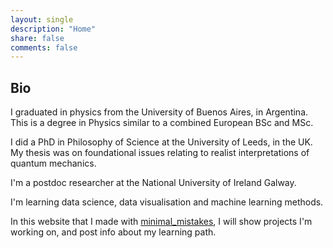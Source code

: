 ```yaml
---
layout: single
description: "Home"
share: false
comments: false
---
```

## Bio

I graduated in physics from the University of Buenos Aires, in Argentina. This is a degree in Physics similar to a combined European BSc and MSc.

I did a PhD in Philosophy of Science at the University of Leeds, in the UK. My thesis was on foundational issues relating to realist interpretations of quantum mechanics.

I'm a postdoc researcher at the National University of Ireland Galway. 

I'm learning data science, data visualisation and machine learning methods.

In this website that I made with [minimal_mistakes](https://mmistakes.github.io/minimal-mistakes/), I will show projects I'm working on, and post info about my learning path.
